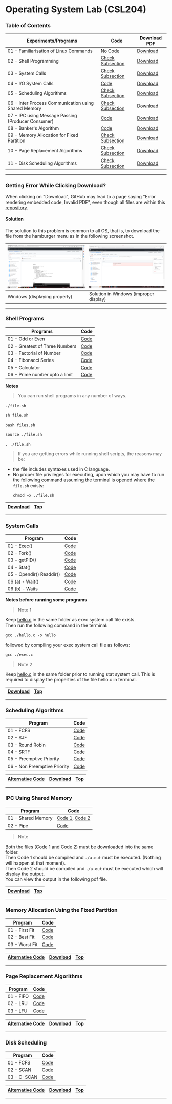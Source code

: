 # Operating System Lab (CSL204)

<a name="goback"> </a>

### Table of Contents

| Experiments/Programs                                 | Code                                                                                                       | Download PDF                                                                                                  |
| ---------------------------------------------------- | ---------------------------------------------------------------------------------------------------------- | ------------------------------------------------------------------------------------------------------------- |
| 01 - Familiarisation of Linux Commands               | No Code                                                                                                    | [Download](/01%20-%20Familiarisation%20of%20Linux%20Commands/Linux%20Commands%20and%20Intro%20to%20Shell.pdf) |
| 02 - Shell Programming                               | [Check Subsection](#prgm02)                                                                                | [Download](/pdfs/02%20-%20Shell%20Programming.pdf)                                                            |
| 03 - System Calls                                    | [Check Subsection](#prgm03)                                                                                | [Download](/pdfs/03%20-%20System%20Calls.pdf)                                                                 |
| 04 - I/O System Calls                                | [Code](/04%20-%20IO%20System%20Call/04%20-%20I%20O%20System%20Call.c)                                      | [Download](/pdfs/04%20-%20IO%20System%20Call.pdf)                                                             |
| 05 - Scheduling Algorithms                           | [Check Subsection](#prgm05)                                                                                | [Download](/pdfs/05%20-%20Scheduling%20Algorithms.pdf)                                                        |
| 06 - Inter Process Communication using Shared Memory | [Check Subsection](#prgm06)                                                                                | [Download](/pdfs/06%20-%20Inter%20Process%20Communication%20using%20Shared%20Memory.pdf)                      |
| 07 - IPC using Message Passing (Producer Consumer)   | [Code](</07%20-%20Producer%20Consumer/07%20-%20IPC%20using%20Message%20Passing%20(Producer%20Conusmer).c>) | [Download](/pdfs/07%20-%20Producer%20Consumer.pdf)                                                            |
| 08 - Banker's Algorithm                              | [Code](/08%20-%20Bankers%20Algorithm/08%20-%20Bankers%20Algorithm.c)                                       | [Download](/pdfs/08%20-%20Bankers%20Algorithm.pdf)                                                            |
| 09 - Memory Allocation for Fixed Partition           | [Check Subsection](#prgm09)                                                                                | [Download](/pdfs/09%20-%20Memory%20Management.pdf)                                                            |
| 10 - Page Replacement Algorithms                     | [Check Subsection](#prgm10)                                                                                | [Download](/pdfs/10%20-%20Page%20Replacement.pdf)                                                             |
| 11 - Disk Scheduling Algorithms                      | [Check Subsection](#prgm11)                                                                                | [Download](/pdfs/11%20-%20Disk%20Scheduling.pdf)                                                              |

---

### Getting Error While Clicking Download?

When clicking on "Download", GitHub may lead to a page saying "Error rendering embedded code, Invalid PDF", even though all files are within this [repository](/pdfs/).

#### Solution

The solution to this problem is common to all OS, that is, to download the file from the hamburger menu as in the following screenshot.

| ![Windows No error](/assets/img/windows_no_error.png) | ![Windows solution](/assets/img/windows_solution.png) |
| ----------------------------------------------------- | ----------------------------------------------------- |
| Windows (displaying properly)                         | Solution in Windows (improper display)                |

---

<a name="prgm02"> </a>

### Shell Programs

| Programs                       | Code                                                                                   |
| ------------------------------ | -------------------------------------------------------------------------------------- |
| 01 - Odd or Even               | [Code](/02%20-%20Shell%20Programming/A%20-%20Odd%20or%20Even.sh)                       |
| 02 - Greatest of Three Numbers | [Code](/02%20-%20Shell%20Programming/B%20-%20Greatest%20of%20Three%20Numbers.sh)       |
| 03 - Factorial of Number       | [Code](/02%20-%20Shell%20Programming/C%20-%20Factorial%20of%20Number.sh)               |
| 04 - Fibonacci Series          | [Code](/02%20-%20Shell%20Programming/D%20-%20Fibonacci%20Series.sh)                    |
| 05 - Calculator                | [Code](</02%20-%20Shell%20Programming/E%20-%20Calculator%20(Using%20Case).sh>)         |
| 06 - Prime number upto a limit | [Code](/02%20-%20Shell%20Programming/F%20-%20Prime%20Number%20upto%20given%20Limit.sh) |

**Notes**

> You can run shell programs in any number of ways.

```
./file.sh
```

```
sh file.sh
```

```
bash files.sh
```

```
source ./file.sh
```

```
. ./file.sh
```

> If you are getting errors while running shell scripts, the reasons may be:

- the file includes syntaxes used in C language.
- No proper file privileges for executing, upon which you may have to run the following command assuming the terminal is opened where the `file.sh` exists:
  ```
  chmod +x ./file.sh
  ```

| [Download](/pdfs/02%20-%20Shell%20Programming.pdf) | [Top](#goback) |
| -------------------------------------------------- | -------------- |

---

<a name="prgm03"> </a>

### System Calls

| Program                  | Code                                                 |
| ------------------------ | ---------------------------------------------------- |
| 01 - Exec()              | [Code](/03%20-%20System%20Calls/A%20-%20Exec.c)      |
| 02 - Fork()              | [Code](/03%20-%20System%20Calls/B%20-%20fork.c)      |
| 03 - getPID()            | [Code](/03%20-%20System%20Calls/C%20-%20getPID.c)    |
| 04 - Stat()              | [Code](/03%20-%20System%20Calls/D%20-%20stat.c)      |
| 05 - Opendir() Readdir() | [Code](/03%20-%20System%20Calls/E%20-%20Directory.c) |
| 06 (a) - Wait()          | [Code](/03%20-%20System%20Calls/F%20-%20wait.c)      |
| 06 (b) - Waits           | [Code](/03%20-%20System%20Calls/F%20-%20waits.c)     |

**Notes before running some programs**

> Note 1

Keep [hello.c](/03%20-%20System%20Calls/A%20-%20hello.c) in the same folder as exec system call file exists.
<br> Then run the following command in the terminal:

```
gcc ./hello.c -o hello
```

followed by compiling your exec system call file as follows:

```
gcc ./exec.c
```

> Note 2

Keep [hello.c](/03%20-%20System%20Calls/A%20-%20hello.c) in the same folder prior to running stat system call. This is required to display the properties of the file hello.c in terminal.

| [Download](/pdfs/03%20-%20System%20Calls.pdf) | [Top](#goback) |
| --------------------------------------------- | -------------- |

---

<a name="prgm05"> </a>

### Scheduling Algorithms

| Program                      | Code                                                                       |
| ---------------------------- | -------------------------------------------------------------------------- |
| 01 - FCFS                    | [Code](/05%20-%20Scheduling%20Algorithms/A%20-%20FCFS.c)                   |
| 02 - SJF                     | [Code](/05%20-%20Scheduling%20Algorithms/B%20-%20SJF.c)                    |
| 03 - Round Robin             | [Code](/05%20-%20Scheduling%20Algorithms/C%20-%20RR.c)                     |
| 04 - SRTF                    | [Code](/05%20-%20Scheduling%20Algorithms/D%20-%20SRTF.c)                   |
| 05 - Preemptive Priority     | [Code](/05%20-%20Scheduling%20Algorithms/E%20-%20Preemptive%20Prio.c)      |
| 06 - Non Preemptive Priority | [Code](/05%20-%20Scheduling%20Algorithms/F%20-%20Non-Preemeptive%20Prio.c) |

| [Alternative Code](/old%20codes/05%20-%20Scheduling%20Algorithms/) | [Download](/pdfs/05%20-%20Scheduling%20Algorithms.pdf) | [Top](#goback) |
| ------------------------------------------------------------------ | ------------------------------------------------------ | -------------- |

---

<a name="prgm06"> </a>

### IPC Using Shared Memory

| Program            | Code                                                                                                                                                                                            |
| ------------------ | ----------------------------------------------------------------------------------------------------------------------------------------------------------------------------------------------- |
| 01 - Shared Memory | [Code 1](/06%20-%20Inter%20Process%20Communication%20using%20Shared%20Memory/A%20-%20shared1.c), [Code 2](/06%20-%20Inter%20Process%20Communication%20using%20Shared%20Memory/A%20-%20shared2.c) |
| 02 - Pipe          | [Code](/06%20-%20Inter%20Process%20Communication%20using%20Shared%20Memory/B%20-%20Pipe.c)                                                                                                      |

> Note

Both the files (Code 1 and Code 2) must be downloaded into the same folder.<br>
Then Code 1 should be compiled and `./a.out` must be executed. (Nothing will happen at that moment). <br>
Then Code 2 should be compiled and `./a.out` must be executed which will display the output. <br>
You can view the output in the following pdf file.

| [Download](/pdfs/06%20-%20Inter%20Process%20Communication%20using%20Shared%20Memory.pdf) | [Top](#goback) |
| ---------------------------------------------------------------------------------------- | -------------- |

---

<a name="prgm09"> </a>

### Memory Allocation Using the Fixed Partition

| Program        | Code                                                        |
| -------------- | ----------------------------------------------------------- |
| 01 - First Fit | [Code](/09%20-%20Memory%20Management/A%20-%20First%20Fit.c) |
| 02 - Best Fit  | [Code](/09%20-%20Memory%20Management/B%20-%20Best%20Fit.c)  |
| 03 - Worst Fit | [Code](/09%20-%20Memory%20Management/C%20-%20Worst%20Fit.c) |

| [Alternative Code](/old%20codes/09%20-%20Memory%20Management/) | [Download](/pdfs/09%20-%20Memory%20Management.pdf) | [Top](#goback) |
| -------------------------------------------------------------- | -------------------------------------------------- | -------------- |

---

<a name="prgm10"> </a>

### Page Replacement Algorithms

| Program   | Code                                                |
| --------- | --------------------------------------------------- |
| 01 - FIFO | [Code](/10%20-%20Page%20Replacement/A%20-%20fifo.c) |
| 02 - LRU  | [Code](/10%20-%20Page%20Replacement/B%20-%20lru.c)  |
| 03 - LFU  | [Code](/10%20-%20Page%20Replacement/C%20-%20lfu.c)  |

| [Alternative Code](/old%20codes/10%20-%20Page%20Replacement/) | [Download](/pdfs/10%20-%20Page%20Replacement.pdf) | [Top](#goback) |
| ------------------------------------------------------------- | ------------------------------------------------- | -------------- |

---

<a name="prgm09"> </a>

### Disk Scheduling

| Program     | Code                                                |
| ----------- | --------------------------------------------------- |
| 01 - FCFS   | [Code](/11%20-%20Disk%20Scheduling/A%20-%20FCFS.c)  |
| 02 - SCAN   | [Code](/11%20-%20Disk%20Scheduling/B%20-%20SCAN.c)  |
| 03 - C-SCAN | [Code](/11%20-%20Disk%20Scheduling/C%20-%20CSCAN.c) |

| [Alternative Code](/old%20codes/11%20-%20Disk%20Scheduling/) | [Download](/pdfs/11%20-%20Disk%20Scheduling.pdf) | [Top](#goback) |
| ------------------------------------------------------------ | ------------------------------------------------ | -------------- |

---
